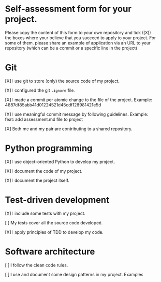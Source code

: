 # Self-assessment form for your project.
Please copy the content of this form to your own repository and tick ([X]) the boxes where your believe that you succeed to apply to your project. For some of them, please share an example of application via an URL to your repository (which can be a commit or a specific line in the project)

# Git

[X] I use git to store (only) the source code of my project.

[X] I configured the git `.ignore` file.

[X] I made a commit per atomic change to the file of the project. Example: 4887df85abb41d01224521d45cdf128981421e5d

[X] I use meaningful commit message by following guidelines. Example: feat: add assessment.md file to project

[X] Both me and my pair are contributing to a shared repository.


# Python programming

[X] I use object-oriented Python to develop my project. 

[X] I document the code of my project.

[X] I document the project itself.


# Test-driven development

[X] I include some tests with my project. 

[ ] My tests cover all the source code developed.

[X] I apply principles of TDD to develop my code.


# Software architecture

[ ] I follow the clean code rules. 

[ ] I use and document some design patterns in my project. Examples
